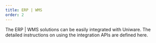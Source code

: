 ```yaml
---
title: ERP | WMS
order: 2
---
```


The ERP | WMS solutions can be easily integrated with Uniware. The detailed instructions on using the integration APIs are defined here. 
